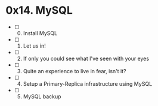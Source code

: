 # 0x14. MySQL
- [ ] 0. Install MySQL
- [ ] 1. Let us in!
- [ ] 2. If only you could see what I've seen with your eyes
- [ ] 3. Quite an experience to live in fear, isn't it?
- [ ] 4. Setup a Primary-Replica infrastructure using MySQL
- [ ] 5. MySQL backup
